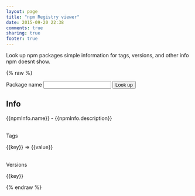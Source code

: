 ```yaml
---
layout: page
title: "npm Registry viewer"
date: 2015-09-20 22:38
comments: true
sharing: true
footer: true
---
```

<script type="text/javascript" src="/javascripts/angular.min.js"></script>
<script type="text/javascript" src="/javascripts/registryctrl.js"></script>

Look up npm packages simple information for tags, versions, and other info npm doesnt show.

{% raw %}
<div ng-app="viewer" ng-controller="RegistryCtrl">
  <div class="item">
    <span>Package name</span>
    <input type="text" ng-model="packageName" ng-change="lookUpPackage(packageName)">
    <button class="button button-small" ng-click="lookUpPackage(packageName)">Look up</button>
  </div>
  <div ng-if="npmInfo">
    <h2>Info</h2>
    <div>
      <span>{{npmInfo.name}}</span> -
      <span>{{npmInfo.description}}</span>
    </div>
    <div>
      <br>
      <p>Tags</p>
    </div>
    <div>
      <div class="dist-tag" ng-repeat="(key, value) in npmInfo['dist-tags']">
        {{key}} => {{value}}
      </div>
    </div>
    <div>
      <br>
      <p>Versions</p>
      <div class="dist-tag" ng-repeat="(key, value) in npmInfo['versions']">
        {{key}}
      </div>
    </div>
  </div>
</div>

{% endraw %}
